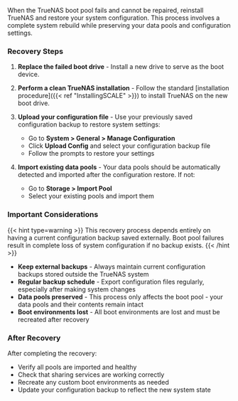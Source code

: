 &NewLine;

When the TrueNAS boot pool fails and cannot be repaired, reinstall TrueNAS and restore your system configuration. This process involves a complete system rebuild while preserving your data pools and configuration settings.

### Recovery Steps

1. **Replace the failed boot drive** - Install a new drive to serve as the boot device.

2. **Perform a clean TrueNAS installation** - Follow the standard [installation procedure]({{< ref "InstallingSCALE" >}}) to install TrueNAS on the new boot drive.

3. **Upload your configuration file** - Use your previously saved configuration backup to restore system settings:
   - Go to **System > General > Manage Configuration** 
   - Click **Upload Config** and select your configuration backup file
   - Follow the prompts to restore your settings

4. **Import existing data pools** - Your data pools should be automatically detected and imported after the configuration restore. If not:
   - Go to **Storage > Import Pool**
   - Select your existing pools and import them

### Important Considerations

{{< hint type=warning >}}
This recovery process depends entirely on having a current configuration backup saved externally. Boot pool failures result in complete loss of system configuration if no backup exists.
{{< /hint >}}

- **Keep external backups** - Always maintain current configuration backups stored outside the TrueNAS system
- **Regular backup schedule** - Export configuration files regularly, especially after making system changes
- **Data pools preserved** - This process only affects the boot pool - your data pools and their contents remain intact
- **Boot environments lost** - All boot environments are lost and must be recreated after recovery

### After Recovery

After completing the recovery:
- Verify all pools are imported and healthy
- Check that sharing services are working correctly  
- Recreate any custom boot environments as needed
- Update your configuration backup to reflect the new system state
